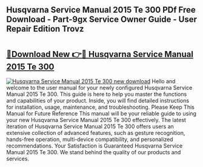 ## Husqvarna Service Manual 2015 Te 300 PDf Free Download - Part-9gx Service Owner Guide - User Repair Edition Trovz

# <h2><a href="http://bc47521.oget.top/?id=Husqvarna+Service+Manual+2015+Te+300">🔗Download New 👉🔴 Husqvarna Service Manual 2015 Te 300</a></h2>

[![Husqvarna Service Manual 2015 Te 300 new download](https://i.imgur.com/5g1atiW.png)](http://bc47521.oget.top/?id=Husqvarna+Service+Manual+2015+Te+300)
Hello and welcome to the user manual for your newly configured Husqvarna Service Manual 2015 Te 300. This guide is here to help you master the functions and capabilities of your product. Inside, you will find detailed instructions for installation, usage, maintenance, and troubleshooting. Please Keep This Manual for Future Reference This manual will be your reliable guide to using your new Husqvarna Service Manual 2015 Te 300 effectively. The latest iteration of Husqvarna Service Manual 2015 Te 300 offers users an extensive collection of advanced features, such as gesture recognition, hands-free operation, multi-device compatibility, and personalized recommendations. Your Satisfaction is Guaranteed Husqvarna Service Manual 2015 Te 300. We stand behind the quality of our products and services.
